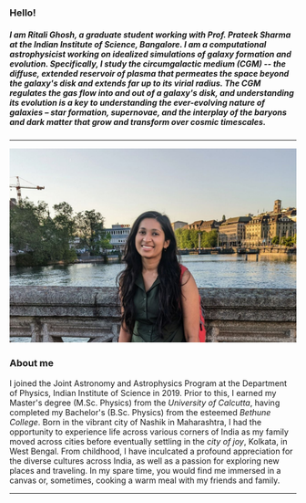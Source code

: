 ### Hello!
##### I am Ritali Ghosh, a graduate student working with Prof. Prateek Sharma at the *Indian Institute of Science, Bangalore*. I am a computational astrophysicist working on idealized simulations of galaxy formation and evolution. Specifically, I study the *circumgalactic medium* (CGM) -- the diffuse, extended reservoir of plasma that permeates the space beyond the galaxy's disk and extends far up to its virial radius. The CGM regulates the gas flow into and out of a galaxy's disk, and understanding its evolution is a key to understanding the ever-evolving nature of galaxies – star formation, supernovae, and the interplay of the baryons and dark matter that grow and transform over cosmic timescales.
---
![](images/me_zurich.jpg)


### About me
I joined the Joint Astronomy and Astrophysics Program at the Department of Physics, Indian Institute of Science in 2019. Prior to this, I earned my Master's degree (M.Sc. Physics) from the *University of Calcutta*, having completed my Bachelor's (B.Sc. Physics) from the esteemed *Bethune College*. Born in the vibrant city of Nashik in Maharashtra, I had the opportunity to experience life across various corners of India as my family moved across cities before eventually settling in the *city of joy*, Kolkata, in West Bengal. From childhood, I have inculcated a profound appreciation for the diverse cultures across India, as well as a passion for exploring new places and traveling. In my spare time, you would find me immersed in a canvas or, sometimes, cooking a warm meal with my friends and family.
***
